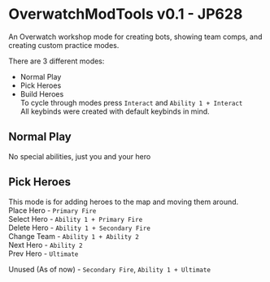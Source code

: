 # OverwatchModTools v0.1 - JP628
An Overwatch workshop mode for creating bots, showing team comps, and creating custom practice modes.

There are 3 different modes:
- Normal Play
- Pick Heroes
- Build Heroes  
To cycle through modes press `Interact` and `Ability 1 + Interact`  
All keybinds were created with default keybinds in mind.  

## Normal Play
No special abilities, just you and your hero

## Pick Heroes
This mode is for adding heroes to the map and moving them around.  
Place Hero - `Primary Fire`  
Select Hero - `Ability 1 + Primary Fire`  
Delete Hero - `Ability 1 + Secondary Fire`  
Change Team - `Ability 1 + Ability 2`  
Next Hero - `Ability 2`  
Prev Hero - `Ultimate`  

Unused (As of now) - `Secondary Fire`, `Ability 1 + Ultimate`
